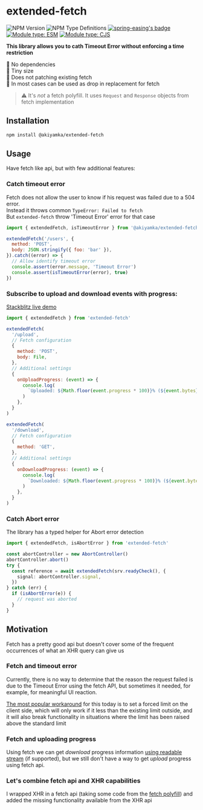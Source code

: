 # extended-fetch

![NPM Version](https://img.shields.io/npm/v/%40akiyamka%2Fextended-fetch)
![NPM Type Definitions](https://img.shields.io/npm/types/%40akiyamka%2Fextended-fetch)
[![spring-easing's badge](https://deno.bundlejs.com/badge?q=@akiyamka/extended-fetch&treeshake=[*]&config={%22esbuild%22:{%22format%22:%22esm%22}})](https://bundlejs.com/?q=@akiyamka/extended-fetch) [![Module type: ESM](https://img.shields.io/badge/module%20type-esm-brightgreen)](https://github.com/voxpelli/badges-cjs-esm) [![Module type: CJS](https://img.shields.io/badge/module%20type-cjs-brightgreen)](https://github.com/voxpelli/badges-cjs-esm)

**This library allows you to cath Timeout Error without enforcing a time restriction**

🧹 No dependencies  
🤏 Tiny size  
🧩 Does not patching existing fetch  
🔀 In most cases can be used as drop in replacement for fetch

> ⚠️ It's _not_ a fetch polyfill. It uses `Request` and `Response` objects from fetch implementation

## Installation

```sh
npm install @akiyamka/extended-fetch
```

## Usage

Have fetch like api, but with few additional features:

### Catch timeout error

Fetch does not allow the user to know if his request was failed due to a 504 error.  
Instead it throws common `TypeError: Failed to fetch`  
But `extended-fetch` throw 'Timeout Error' error for that case

```js
import { extendedFetch, isTimeoutError } from '@akiyamka/extended-fetch'

extendedFetch('/users', {
  method: 'POST',
  body: JSON.stringify({ foo: 'bar' }),
}).catch((error) => {
  // Allow identify timeout error
  console.assert(error.message, 'Timeout Error')
  console.assert(isTimeoutError(error), true)
})
```

### Subscribe to upload and download events with progress:

[Stackblitz live demo](https://stackblitz.com/edit/vitejs-vite-8t5mbf?file=src%demo.ts)

```js
import { extendedFetch } from 'extended-fetch'

extendedFetch(
  '/upload',
  // Fetch configuration
  {
    method: 'POST',
    body: File,
  },
  // Additional settings
  {
    onUploadProgress: (event) => {
      console.log(
        `Uploaded: ${Math.floor(event.progress * 100)}% (${event.bytes} bytes)`
      )
    },
  }
)

extendedFetch(
  '/download',
  // Fetch configuration
  {
    method: 'GET',
  },
  // Additional settings
  {
    onDownloadProgress: (event) => {
      console.log(
        `Downloaded: ${Math.floor(event.progress * 100)}% (${event.bytes} bytes)`
      )
    },
  }
)
```

### Catch Abort error

The library has a typed helper for Abort error detection

```ts
import { extendedFetch, isAbortError } from 'extended-fetch'

const abortController = new AbortController()
abortController.abort()
try {
  const reference = await extendedFetch(srv.readyCheck(), {
    signal: abortController.signal,
  })
} catch (err) {
  if (isAbortError(e)) {
    // request was aborted
  }
}
```

## Motivation

Fetch has a pretty good api but doesn't cover some of the frequent occurrences of what an XHR query can give us

### Fetch and timeout error

Currently, there is no way to determine that the reason the request failed is due to the Timeout Error using the fetch API, but sometimes it needed, for example, for meaningful UI reaction.

[The most popular workaround](https://stackoverflow.com/questions/46946380/fetch-api-request-timeout) for this today is to set a forced limit on the client side, which will only work if it less than the existing limit outside, and it will also break functionality in situations where the limit has been raised above the standard limit

### Fetch and uploading progress

Using fetch we can get _download_ progress information [using readable stream](https://developer.mozilla.org/en-US/docs/Web/API/Streams_API/Using_readable_streams#consuming_a_fetch_as_a_stream) (if supported), but we still don't have a way to get _upload_ progress using fetch api.

### Let's combine fetch api and XHR capabilities

I wrapped XHR in a fetch api (taking some code from the [fetch polyfill](https://github.com/JakeChampion/fetch)) and added the missing functionality available from the XHR api
